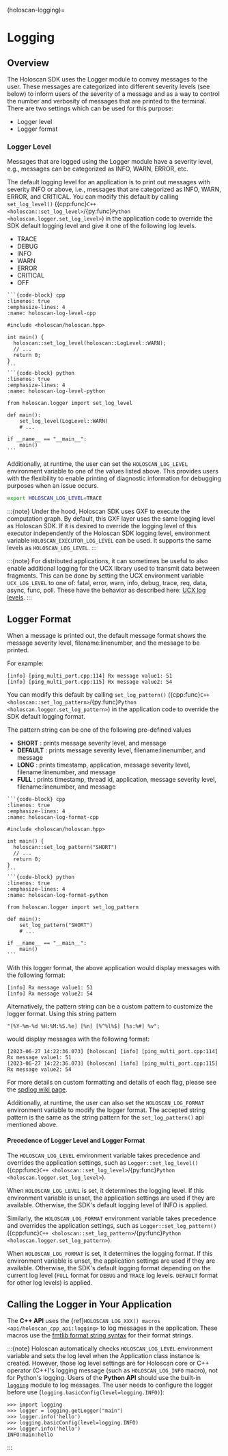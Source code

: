 (holoscan-logging)=
# Logging

## Overview

The Holoscan SDK uses the Logger module to convey messages to the user.  These messages are categorized into different severity levels (see below) to inform users of the
severity of a message and as a way to control the number and verbosity of messages that are printed to the terminal.  There are two settings which can be used for this purpose:

- Logger level
- Logger format


### Logger Level

Messages that are logged using the Logger module have a severity level, e.g., messages can be categorized as INFO, WARN, ERROR, etc.

The default logging level for an application is to print out messages with severity INFO or above, i.e., messages that are categorized as INFO, WARN, ERROR, and CRITICAL.
You can modify this default by calling `set_log_level()` ({cpp:func}`C++ <holoscan::set_log_level>`/{py:func}`Python <holoscan.logger.set_log_level>`) in the application code to override the SDK default logging level and give it one of the following log levels.

- TRACE
- DEBUG
- INFO
- WARN
- ERROR
- CRITICAL
- OFF

````{tab-set-code}
```{code-block} cpp
:linenos: true
:emphasize-lines: 4
:name: holoscan-log-level-cpp

#include <holoscan/holoscan.hpp>

int main() {
  holoscan::set_log_level(holoscan::LogLevel::WARN);
  // ...
  return 0;
}
```
```{code-block} python
:linenos: true
:emphasize-lines: 4
:name: holoscan-log-level-python

from holoscan.logger import set_log_level

def main():
    set_log_level(LogLevel::WARN)
    # ...

if __name__ == "__main__":
    main()
```
````
Additionally, at runtime, the user can set the `HOLOSCAN_LOG_LEVEL` environment variable to one of the values listed above.
This provides users with the flexibility to enable printing of diagnostic information for debugging purposes when
an issue occurs.

```bash
export HOLOSCAN_LOG_LEVEL=TRACE
```
:::{note}
Under the hood, Holoscan SDK uses GXF to execute the computation graph. By default, this GXF layer uses the same logging level as Holoscan SDK. If it is desired to override the logging level of this executor independently of the Holoscan SDK logging level, environment variable `HOLOSCAN_EXECUTOR_LOG_LEVEL` can be used. It supports the same levels as `HOLOSCAN_LOG_LEVEL`.
:::

:::{note}
For distributed applications, it can sometimes be useful to also enable additional logging for the UCX library used to transmit data between fragments. This can be done by setting the UCX environment variable `UCX_LOG_LEVEL` to one of: fatal, error, warn, info, debug, trace, req, data, async, func, poll. These have the behavior as described here: [UCX log levels](https://github.com/openucx/ucx/blob/v1.14.0/src/ucs/config/types.h#L16C1-L31).
:::

## Logger Format

When a message is printed out, the default message format shows the message severity level, filename:linenumber, and
the message to be printed.

For example:
```
[info] [ping_multi_port.cpp:114] Rx message value1: 51
[info] [ping_multi_port.cpp:115] Rx message value2: 54
```

You can modify this default by calling `set_log_pattern()` ({cpp:func}`C++ <holoscan::set_log_pattern>`/{py:func}`Python <holoscan.logger.set_log_pattern>`) in the application code to override the SDK default logging format.

The pattern string can be one of the following pre-defined values

- **SHORT**    :  prints message severity level, and message
- **DEFAULT**  :  prints message severity level, filename:linenumber, and message
- **LONG**     :  prints timestamp, application, message severity level, filename:linenumber, and message
- **FULL**     :  prints timestamp, thread id, application, message severity level, filename:linenumber, and message

````{tab-set-code}
```{code-block} cpp
:linenos: true
:emphasize-lines: 4
:name: holoscan-log-format-cpp

#include <holoscan/holoscan.hpp>

int main() {
  holoscan::set_log_pattern("SHORT")
  // ...
  return 0;
}
```
```{code-block} python
:linenos: true
:emphasize-lines: 4
:name: holoscan-log-format-python

from holoscan.logger import set_log_pattern

def main():
    set_log_pattern("SHORT")
    # ...

if __name__ == "__main__":
    main()
```
````
With this logger format, the above application would display messages with the following format:
```
[info] Rx message value1: 51
[info] Rx message value2: 54
```
Alternatively, the pattern string can be a custom pattern to customize the logger format.  Using this string pattern
```
"[%Y-%m-%d %H:%M:%S.%e] [%n] [%^%l%$] [%s:%#] %v";
```

would display messages with the following format:
```
[2023-06-27 14:22:36.073] [holoscan] [info] [ping_multi_port.cpp:114] Rx message value1: 51
[2023-06-27 14:22:36.073] [holoscan] [info] [ping_multi_port.cpp:115] Rx message value2: 54
```

For more details on custom formatting and details of each flag, please see the [spdlog wiki page](https://github.com/gabime/spdlog/wiki/3.-Custom-formatting#pattern-flags).

Additionally, at runtime, the user can also set the `HOLOSCAN_LOG_FORMAT` environment variable to modify the logger format.  The accepted string pattern is the same as the string pattern for
the `set_log_pattern()` api mentioned above.

#### Precedence of Logger Level and Logger Format

The `HOLOSCAN_LOG_LEVEL` environment variable takes precedence and overrides the application settings, such as `Logger::set_log_level()` ({cpp:func}`C++ <holoscan::set_log_level>`/{py:func}`Python <holoscan.logger.set_log_level>`).

When `HOLOSCAN_LOG_LEVEL` is set, it determines the logging level. If this environment variable is unset, the application settings are used if they are available. Otherwise, the SDK's default logging level of INFO is applied.

Similarly, the `HOLOSCAN_LOG_FORMAT` environment variable takes precedence and overrides the application settings, such as `Logger::set_log_pattern()` ({cpp:func}`C++ <holoscan::set_log_pattern>`/{py:func}`Python <holoscan.logger.set_log_pattern>`).

When `HOLOSCAN_LOG_FORMAT` is set, it determines the logging format. If this environment variable is unset, the application settings are used if they are available. Otherwise, the SDK's default logging format depending on the current log level (`FULL` format for `DEBUG` and `TRACE` log levels. `DEFAULT` format for other log levels) is applied.

## Calling the Logger in Your Application

The **C++ API** uses the {ref}`HOLOSCAN_LOG_XXX() macros <api/holoscan_cpp_api:logging>` to log messages in the application. These macros use the [fmtlib format string syntax](https://fmt.dev/latest/syntax.html) for their format strings.


:::{note}
Holoscan automatically checks `HOLOSCAN_LOG_LEVEL` environment variable and sets the log level when the Application class instance is created.
However, those log level settings are for Holoscan core or C++ operator (C++)'s logging message (such as `HOLOSCAN_LOG_INFO` macro), not for Python's logging. Users of the **Python API** should use the built-in [`logging`](https://docs.python.org/3/howto/logging.html) module to log messages.
The user needs to configure the logger before use (`logging.basicConfig(level=logging.INFO)`):

```
>>> import logging
>>> logger = logging.getLogger("main")
>>> logger.info('hello')
>>> logging.basicConfig(level=logging.INFO)
>>> logger.info('hello')
INFO:main:hello
```
:::
